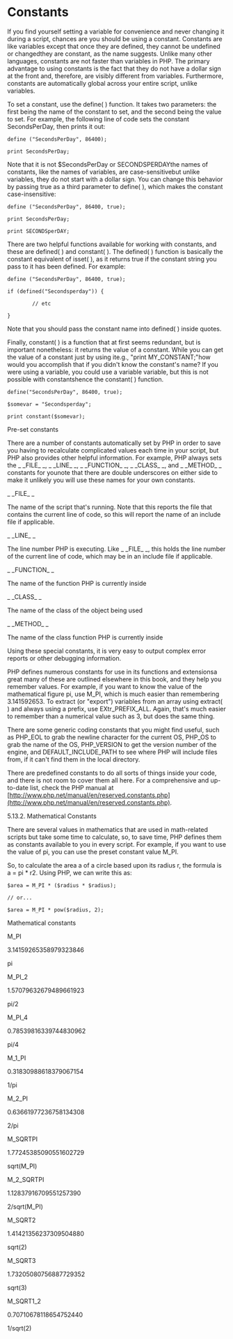 # Constants

If you find yourself setting a variable for convenience and never changing it during a script, chances are you should be using a constant. Constants are like variables except that once they are defined, they cannot be undefined or changedthey are constant, as the name suggests. Unlike many other languages, constants are not faster than variables in PHP. The primary advantage to using constants is the fact that they do not have a dollar sign at the front and, therefore, are visibly different from variables. Furthermore, constants are automatically global across your entire script, unlike variables.

To set a constant, use the define\( \) function. It takes two parameters: the first being the name of the constant to set, and the second being the value to set. For example, the following line of code sets the constant SecondsPerDay, then prints it out:

```
define ("SecondsPerDay", 86400);

print SecondsPerDay;
```

Note that it is not $SecondsPerDay or SECONDSPERDAYthe names of constants, like the names of variables, are case-sensitivebut unlike variables, they do not start with a dollar sign. You can change this behavior by passing true as a third parameter to define\( \), which makes the constant case-insensitive:

```
define ("SecondsPerDay", 86400, true);

print SecondsPerDay;

print SECONDSperDAY;
```

There are two helpful functions available for working with constants, and these are defined\( \) and constant\( \). The defined\( \) function is basically the constant equivalent of isset\( \), as it returns true if the constant string you pass to it has been defined. For example:

```
define ("SecondsPerDay", 86400, true);

if (defined("Secondsperday")) {

        // etc

}
```

Note that you should pass the constant name into defined\( \) inside quotes.

Finally, constant\( \) is a function that at first seems redundant, but is important nonetheless: it returns the value of a constant. While you can get the value of a constant just by using ite.g., "print MY\_CONSTANT;"how would you accomplish that if you didn't know the constant's name? If you were using a variable, you could use a variable variable, but this is not possible with constantshence the constant\( \) function.

```
define("SecondsPerDay", 86400, true);

$somevar = "Secondsperday";

print constant($somevar);
```

Pre-set constants

There are a number of constants automatically set by PHP in order to save you having to recalculate complicated values each time in your script, but PHP also provides other helpful information. For example, PHP always sets the \_ \_FILE\_ \_, \_ \_LINE\_ \_, \_ \_FUNCTION\_ \_, \_ \_CLASS\_ \_, and \_ \_METHOD\_ \_ constants for younote that there are double underscores on either side to make it unlikely you will use these names for your own constants.

\_ \_FILE\_ \_

The name of the script that's running. Note that this reports the file that contains the current line of code, so this will report the name of an include file if applicable.

\_ \_LINE\_ \_

The line number PHP is executing. Like \_ \_FILE\_ \_, this holds the line number of the current line of code, which may be in an include file if applicable.

\_ \_FUNCTION\_ \_

The name of the function PHP is currently inside

\_ \_CLASS\_ \_

The name of the class of the object being used

\_ \_METHOD\_ \_

The name of the class function PHP is currently inside

Using these special constants, it is very easy to output complex error reports or other debugging information.

PHP defines numerous constants for use in its functions and extensionsa great many of these are outlined elsewhere in this book, and they help you remember values. For example, if you want to know the value of the mathematical figure pi, use M\_PI, which is much easier than remembering 3.141592653. To extract \(or "export"\) variables from an array using extract\( \) and always using a prefix, use EXtr\_PREFIX\_ALL. Again, that's much easier to remember than a numerical value such as 3, but does the same thing.

There are some generic coding constants that you might find useful, such as PHP\_EOL to grab the newline character for the current OS, PHP\_OS to grab the name of the OS, PHP\_VERSION to get the version number of the engine, and DEFAULT\_INCLUDE\_PATH to see where PHP will include files from, if it can't find them in the local directory.

There are predefined constants to do all sorts of things inside your code, and there is not room to cover them all here. For a comprehensive and up-to-date list, check the PHP manual at [http://www.php.net/manual/en/reserved.constants.php](http://www.php.net/manual/en/reserved.constants.php).

5.13.2. Mathematical Constants

There are several values in mathematics that are used in math-related scripts but take some time to calculate, so, to save time, PHP defines them as constants available to you in every script. For example, if you want to use the value of pi, you can use the preset constant value M\_PI.

So, to calculate the area a of a circle based upon its radius r, the formula is a = pi \* r2. Using PHP, we can write this as:

```
$area = M_PI * ($radius * $radius);

// or...

$area = M_PI * pow($radius, 2);
```



Mathematical constants



M\_PI

3.14159265358979323846

pi

M\_PI\_2

1.57079632679489661923

pi/2

M\_PI\_4

0.78539816339744830962

pi/4

M\_1\_PI

0.31830988618379067154

1/pi

M\_2\_PI

0.63661977236758134308

2/pi

M\_SQRTPI

1.77245385090551602729

sqrt\(M\_PI\)

M\_2\_SQRTPI

1.12837916709551257390

2/sqrt\(M\_PI\)

M\_SQRT2

1.41421356237309504880

sqrt\(2\)

M\_SQRT3

1.73205080756887729352

sqrt\(3\)

M\_SQRT1\_2

0.70710678118654752440

1/sqrt\(2\)

